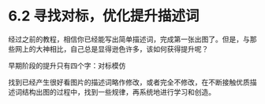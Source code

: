 # 6.2 寻找对标，优化提升描述词

经过之前的教程，相信你已经能写出简单描述词，完成第一张出图了。但是，与那些网上的大神相比，自己总是显得逊色许多，该如何获得提升呢？

早期阶段的提升只有四个字：对标模仿

找到已经产生很好看图片的描述词略作修改，或者完全不修改，在不断接触优质描述词结构出图的过程中，找到一些规律，再系统地进行学习和创造。